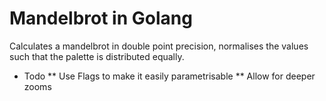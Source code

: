 Mandelbrot in Golang
===========

Calculates a mandelbrot in double point precision, normalises the values such that the palette is distributed equally.

* Todo
** Use Flags to make it easily parametrisable
** Allow for deeper zooms
